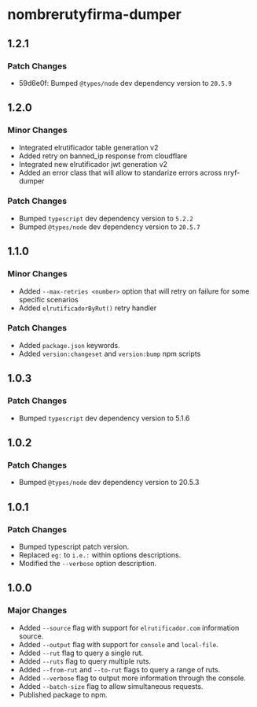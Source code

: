 # nombrerutyfirma-dumper

## 1.2.1

### Patch Changes

- 59d6e0f: Bumped `@types/node` dev dependency version to `20.5.9`

## 1.2.0

### Minor Changes

- Integrated elrutificador table generation v2
- Added retry on banned_ip response from cloudflare
- Integrated new elrutificador jwt generation v2
- Added an error class that will allow to standarize errors across nryf-dumper

### Patch Changes

- Bumped `typescript` dev dependency version to `5.2.2`
- Bumped `@types/node` dev dependency version to `20.5.7`

## 1.1.0

### Minor Changes

- Added `--max-retries <number>` option that will retry on failure for some specific scenarios
- Added `elrutificadorByRut()` retry handler

### Patch Changes

- Added `package.json` keywords.
- Added `version:changeset` and `version:bump` npm scripts

## 1.0.3

### Patch Changes

- Bumped `typescript` dev dependency version to 5.1.6

## 1.0.2

### Patch Changes

- Bumped `@types/node` dev dependency version to 20.5.3

## 1.0.1

### Patch Changes

- Bumped typescript patch version.
- Replaced `eg:` to `i.e.:` within options descriptions.
- Modified the `--verbose` option description.

## 1.0.0

### Major Changes

- Added `--source` flag with support for `elrutificador.com` information source.
- Added `--output` flag with support for `console` and `local-file`.
- Added `--rut` flag to query a single rut.
- Added `--ruts` flag to query multiple ruts.
- Added `--from-rut` and `--to-rut` flags to query a range of ruts.
- Added `--verbose` flag to output more information through the console.
- Added `--batch-size` flag to allow simultaneous requests.
- Published package to npm.
